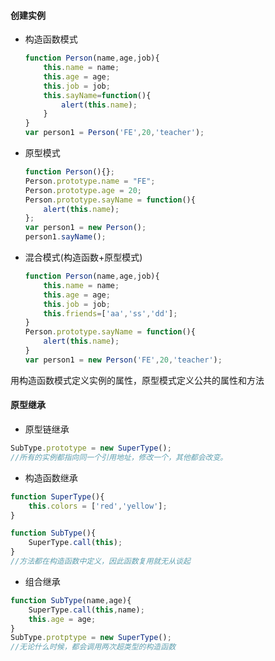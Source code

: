 #### 创建实例

- 构造函数模式

  ```js
  function Person(name,age,job){
      this.name = name;
      this.age = age;
      this.job = job;
      this.sayName=function(){
          alert(this.name);
      }
  }
  var person1 = Person('FE',20,'teacher');
  ```

- 原型模式

  ```js
  function Person(){};
  Person.prototype.name = "FE";
  Person.prototype.age = 20;
  Person.prototype.sayName = function(){
      alert(this.name);
  };
  var person1 = new Person();
  person1.sayName();  
  ```

- 混合模式(构造函数+原型模式)

  ```js
  function Person(name,age,job){
      this.name = name;
      this.age = age;
      this.job = job;
      this.friends=['aa','ss','dd'];
  }
  Person.prototype.sayName = function(){
      alert(this.name);
  }
  var person1 = new Person('FE',20,'teacher');
  ```

用构造函数模式定义实例的属性，原型模式定义公共的属性和方法



#### 原型继承

- 原型链继承

```js
SubType.prototype = new SuperType();
//所有的实例都指向同一个引用地址，修改一个，其他都会改变。
```

- 构造函数继承

```js
function SuperType(){
    this.colors = ['red','yellow'];
}

function SubType(){
    SuperType.call(this);
}
//方法都在构造函数中定义，因此函数复用就无从谈起
```

- 组合继承 

```js
function SubType(name,age){
    SuperType.call(this,name);
    this.age = age;
}
SubType.protptype = new SuperType();
//无论什么时候，都会调用两次超类型的构造函数
```
